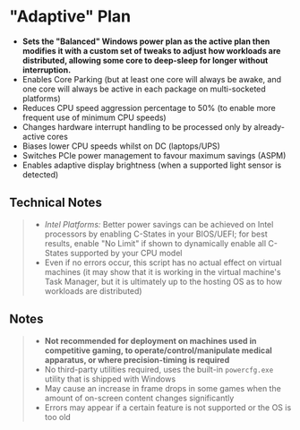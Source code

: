 # "Adaptive" Plan
- **Sets the "Balanced" Windows power plan as the active plan then modifies it with a custom set of tweaks to adjust how workloads are distributed, allowing some core to deep-sleep for longer without interruption.**
- Enables Core Parking (but at least one core will always be awake, and one core will always be active in each package on multi-socketed platforms)
- Reduces CPU speed aggression percentage to 50% (to enable more frequent use of minimum CPU speeds)
- Changes hardware interrupt handling to be processed only by already-active cores
- Biases lower CPU speeds whilst on DC (laptops/UPS)
- Switches PCIe power management to favour maximum savings (ASPM)
- Enables adaptive display brightness (when a supported light sensor is detected)
## Technical Notes
> - *Intel Platforms:* Better power savings can be achieved on Intel processors by enabling C-States in your BIOS/UEFI; for best results, enable "No Limit" if shown to dynamically enable all C-States supported by your CPU model
> - Even if no errors occur, this script has no actual effect on virtual machines (it may show that it is working in the virtual machine's Task Manager, but it is ultimately up to the hosting OS as to how workloads are distributed)
## Notes
> - **Not recommended for deployment on machines used in competitive gaming, to operate/control/manipulate medical apparatus, or where precision-timing is required**
> - No third-party utilities required, uses the built-in `powercfg.exe` utility that is shipped with Windows
> - May cause an increase in frame drops in some games when the amount of on-screen content changes significantly
> - Errors may appear if a certain feature is not supported or the OS is too old
